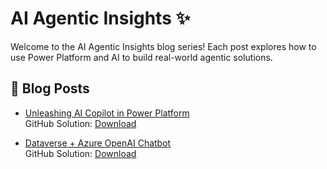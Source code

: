 # AI Agentic Insights ✨

Welcome to the AI Agentic Insights blog series! Each post explores how to use Power Platform and AI to build real-world agentic solutions.

## 🔗 Blog Posts

- [Unleashing AI Copilot in Power Platform](./blog1.md)  
  GitHub Solution: [Download](https://github.com/your-username/agentic-copilot-solution)

- [Dataverse + Azure OpenAI Chatbot](./blog2.md)  
  GitHub Solution: [Download](https://github.com/your-username/dataverse-openai-chatbot)
